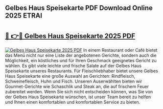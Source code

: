 ## Gelbes Haus Speisekarte PDF Download Online 2025 ETRAl

# <h2><a href="http://gc6rja.nevu.top/?p=Gelbes+Haus+Speisekarte">🔗 👉🔴 Gelbes Haus Speisekarte 2025 PDF</a></h2>

[![Gelbes Haus Speisekarte 2025 PDF](https://i.imgur.com/dBaPXMq.png)](http://gc6rja.nevu.top/?p=Gelbes+Haus+Speisekarte)
In einem Restaurant oder Café bietet das Menü nicht nur eine Liste der angebotenen Gerichte, sondern auch die Möglichkeit, ein köstliches und für Ihren Geschmack geeignetes Gericht zu wählen. Es gibt viele leichte und frische Salate auf der Gelbes Haus Speisekarte unseres Restaurants. Für Fleischliebhaber bietet unsere Gelbes Haus Speisekarte eine große Auswahl an Gerichten: Rindfleisch, Schweinefleisch, Huhn und Fisch. Unseren Auserwählten bieten wir Gourmet-Gerichte wie Schaschlik und Steak an, die auf frischem Feuer zubereitet werden. Wenn Sie sich nicht entscheiden können, was Sie von der Gelbes Haus Speisekarte wünschen, ist unser Team bereit zu helfen und Ihnen einen komfortablen und komfortablen Service zu bieten.

